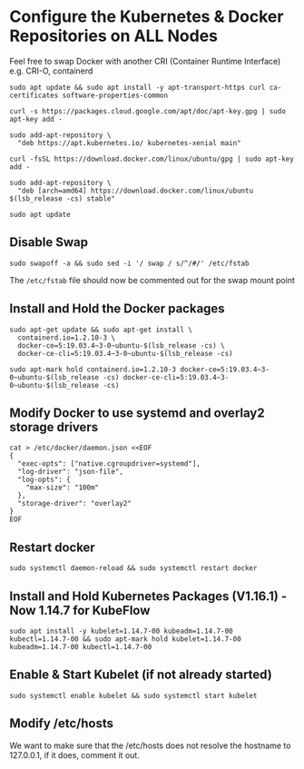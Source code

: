 # Configure the Kubernetes & Docker Repositories on ALL Nodes

Feel free to swap Docker with another CRI (Container Runtime Interface) e.g. CRI-O, containerd

```shell
sudo apt update && sudo apt install -y apt-transport-https curl ca-certificates software-properties-common
```

```shell
curl -s https://packages.cloud.google.com/apt/doc/apt-key.gpg | sudo apt-key add -
```

```shell
sudo add-apt-repository \
  "deb https://apt.kubernetes.io/ kubernetes-xenial main"
```

```shell
curl -fsSL https://download.docker.com/linux/ubuntu/gpg | sudo apt-key add -
```

```shell
sudo add-apt-repository \
  "deb [arch=amd64] https://download.docker.com/linux/ubuntu $(lsb_release -cs) stable"
```

```shell
sudo apt update
```

## Disable Swap

```shell
sudo swapoff -a && sudo sed -i '/ swap / s/^/#/' /etc/fstab
```

The `/etc/fstab` file should now be commented out for the swap mount point

## Install and Hold the Docker packages

```shell
sudo apt-get update && sudo apt-get install \
  containerd.io=1.2.10-3 \
  docker-ce=5:19.03.4~3-0~ubuntu-$(lsb_release -cs) \
  docker-ce-cli=5:19.03.4~3-0~ubuntu-$(lsb_release -cs)

sudo apt-mark hold containerd.io=1.2.10-3 docker-ce=5:19.03.4~3-0~ubuntu-$(lsb_release -cs) docker-ce-cli=5:19.03.4~3-0~ubuntu-$(lsb_release -cs)
```

## Modify Docker to use systemd and overlay2 storage drivers

```shell
cat > /etc/docker/daemon.json <<EOF
{
  "exec-opts": ["native.cgroupdriver=systemd"],
  "log-driver": "json-file",
  "log-opts": {
    "max-size": "100m"
  },
  "storage-driver": "overlay2"
}
EOF
```

## Restart docker

```shell
sudo systemctl daemon-reload && sudo systemctl restart docker
```

## Install and Hold Kubernetes Packages (V1.16.1) - Now 1.14.7 for KubeFlow

```shell
sudo apt install -y kubelet=1.14.7-00 kubeadm=1.14.7-00 kubectl=1.14.7-00 && sudo apt-mark hold kubelet=1.14.7-00 kubeadm=1.14.7-00 kubectl=1.14.7-00
```

## Enable & Start Kubelet (if not already started)

```shell
sudo systemctl enable kubelet && sudo systemctl start kubelet
```

## Modify /etc/hosts

We want to make sure that the /etc/hosts does not resolve the hostname to 127.0.0.1, if it does, comment it out.
